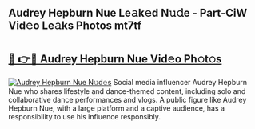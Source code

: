 ## Audrey Hepburn Nue Le𝚊k𝚎d N𝚞𝚍e - Part-CiW Vid𝚎o Le𝚊ks Photos mt7tf

# <h2><a href="http://fb8zm0.evod.top/?m=Audrey+Hepburn+Nue">🔗 👉🔴 Audrey Hepburn Nue Vid𝚎o Ph𝚘t𝚘s</a></h2>

[![Audrey Hepburn Nue N𝚞d𝚎s](https://i.imgur.com/8V9OHl7.gif)](http://fb8zm0.evod.top/?m=Audrey+Hepburn+Nue)
Social media influencer Audrey Hepburn Nue who shares lifestyle and dance-themed content, including solo and collaborative dance performances and vlogs. A public figure like Audrey Hepburn Nue, with a large platform and a captive audience, has a responsibility to use his influence responsibly. 
